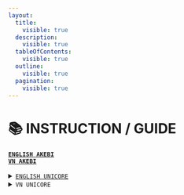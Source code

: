 ```yaml
---
layout:
  title:
    visible: true
  description:
    visible: true
  tableOfContents:
    visible: true
  outline:
    visible: true
  pagination:
    visible: true
---
```


# 📚 INSTRUCTION / GUIDE

[**`ENGLISH AKEBI`**](broken-reference)\
[**`VN AKEBI`**](broken-reference)

<details>

<summary><a href="broken-reference"><code>ENGLISH UNICORE</code></a></summary>

Genshin Impact

Honkai StarRail

Fivem/rage

</details>

<details>

<summary><code>VN UNICORE</code></summary>

Genshin Impact

Honkai StarRail

Fivem/rage

</details>





